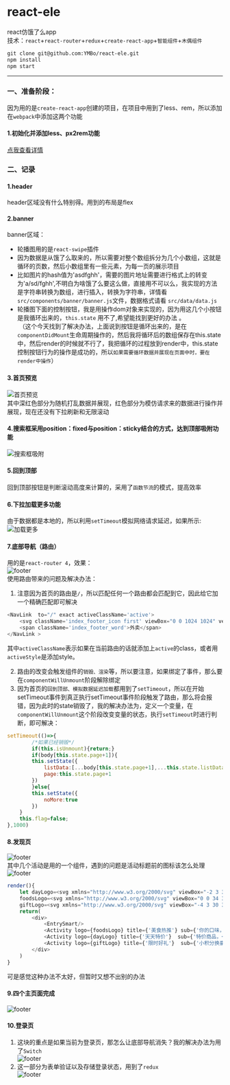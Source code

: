 # react-ele
react仿饿了么app    
技术：`react`+`react-router`+`redux`+`create-react-app`+`智能组件`+`木偶组件`    
```markdown
git clone git@github.com:YMBo/react-ele.git    
npm install    
npm start    
```
******************************************************
### 一、准备阶段：    
因为用的是`create-react-app`创建的项目，在项目中用到了less、rem，所以添加在`webpack`中添加这两个功能    
    
#### 1.初始化并添加less、px2rem功能    
[点我查看详情](https://ymbo.github.io/2017/09/06/create-react-app%E9%85%8D%E7%BD%AEwebpack/)    
    
### 二、记录    
#### 1.header
header区域没有什么特别得。用到的布局是flex    
#### 2.banner
banner区域：    
* 轮播图用的是`react-swipe`插件    
* 因为数据是从饿了么取来的，所以需要对整个数组拆分为几个小数组，这就是循环的页数，然后小数组里有一些元素，为每一页的展示项目    
* 比如图片的hash值为'asdfghh'，需要的图片地址需要进行格式上的转变为'a/sd/fghh',不明白为啥饿了么要这么做，直接用不可以么，我实现的方法是字符串转换为数组，进行插入，转换为字符串，详情看`src/components/banner/banner.js`文件，数据格式请看  `src/data/data.js`
* 轮播图下面的控制按钮，我是用操作dom对象来实现的，因为用这几个小按钮是我循环出来的，`this.state` 用不了,希望能找到更好的办法 。     
  （这个今天找到了解决办法，上面说到按钮是循环出来的，是在`componentDidMount`生命周期操作的，然后我将循环后的数组保存在this.state中，然后render的时候就不行了，我把循环的过程放到render中，this.state控制按钮行为的操作是成功的，所以`如果需要循环数据并展现在页面中时，要在render中操作`）
#### 3.首页预览    
![首页预览](https://github.com/YMBo/react-ele/blob/master/preview/1.png)    
其中深红色部分为随机打乱数据并展现，红色部分为模仿请求来的数据进行操作并展现，现在还没有下拉刷新和无限滚动    
#### 4.搜索框采用position：fixed与position：sticky结合的方式，达到顶部吸附功能    
![搜索框吸附](https://github.com/YMBo/react-ele/blob/master/preview/2.gif)    
#### 5.回到顶部    
回到顶部按钮是判断滚动高度来计算的，采用了`函数节流`的模式，提高效率    
#### 6.下拉加载更多功能    
由于数据都是本地的，所以利用`setTimeout`模拟网络请求延迟，如果所示:    
![加载更多](https://github.com/YMBo/react-ele/blob/master/preview/3.gif)    
#### 7.底部导航（路由）    
用的是`react-router 4`，效果：    
![footer](https://github.com/YMBo/react-ele/blob/master/preview/4.gif)    
使用路由带来的问题及解决办法：    
1. 注意因为首页的路由是`/`，所以匹配任何一个路由都会匹配到它，因此给它加一个精确匹配即可解决    
``` javascript
<NavLink  to="/" exact activeClassName='active'>
	<svg className='index_footer_icon first' viewBox="0 0 1024 1024" version="1.1" xmlns="http://www.w3.org/2000/svg" >....</svg>
	<span className='index_footer_word'>外卖</span>
</NavLink >
```    
其中`activeClassName`表示如果在当前路由的话就添加上`active`的class，或者用`activeStyle`是添加style。       

2. 路由的改变会触发组件的`销毁、渲染`等，所以要注意，如果绑定了事件，那么要在`componentWillUnmount`阶段解除绑定    
3. 因为首页的`回到顶部、模拟数据延迟加载`都用到了`setTimeout`，所以在开始setTimeout事件到真正执行setTimeout事件阶段触发了路由，那么将会报错，因为此时的state销毁了，我的解决办法为，定义一个变量，在`componentWillUnmount`这个阶段改变变量的状态，执行`setTimeout`时进行判断，即可解决：    
``` javascript
setTimeout(()=>{
		/*如果已经销毁*/
		if(this.isUnmount){return;}
		if(body[this.state.page+1]){
		this.setState({
			listData:[...body[this.state.page+1],...this.state.listData],
			page:this.state.page+1
		})
		}else{
		this.setState({
			noMore:true
		})
	}
	this.flag=false;
},1000)
```    
#### 8.发现页   
![footer](https://github.com/YMBo/react-ele/blob/master/preview/5.gif)    
其中几个活动是用的一个组件，遇到的问题是活动标题前的图标该怎么处理    
![footer](https://github.com/YMBo/react-ele/blob/master/preview/6.gif)    
``` javascript
render(){
	let dayLogo=<svg xmlns="http://www.w3.org/2000/svg" viewBox="-2 3 37 35" version="1.1" fill="#ff7e30"></svg>,
	foodsLogo=<svg xmlns="http://www.w3.org/2000/svg" viewBox="0 0 34 33" version="1.1"></svg>,
	giftLogo=<svg xmlns="http://www.w3.org/2000/svg" viewBox="-4 3 30 30" version="1.1" fill="#ff7e30"></svg>;
	return(
		<div>
			<EntrySmart/>
			<Activity logo={foodsLogo} title={'美食热推'} sub={'你的口味，我都懂得'} data={this.state.foodsData}/>
			<Activity logo={dayLogo} title={'天天特价'}  sub={'特价商品，一网打尽'} data={this.state.data}/>
			<Activity logo={giftLogo} title={'限时好礼'}  sub={'小积分换豪礼'} data={this.state.giftData}/>
		</div>
	)
}
```    
可是感觉这种办法不太好，但暂时又想不出别的办法    
#### 9.四个主页面完成    
![footer](https://github.com/YMBo/react-ele/blob/master/preview/7.gif)    
#### 10.登录页    
1. 这块的重点是如果当前为登录页，那怎么让底部导航消失？我的解决办法为用了`Switch`    
![footer](https://github.com/YMBo/react-ele/blob/master/preview/8.gif)    
2. 这一部分为表单验证以及存储登录状态，用到了`redux`    
![footer](https://github.com/YMBo/react-ele/blob/master/preview/9.gif)    
    

